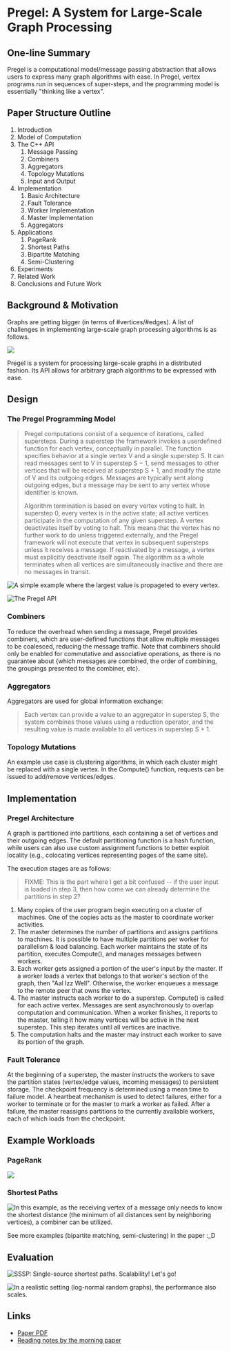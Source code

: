 # Pregel: A System for Large-Scale Graph Processing

## One-line Summary

Pregel is a computational model/message passing abstraction that allows users to express many graph algorithms with ease. In Pregel, vertex programs run in sequences of super-steps, and the programming model is essentially "thinking like a vertex". 

## Paper Structure Outline

1. Introduction
2. Model of Computation
3. The C++ API
   1. Message Passing
   2. Combiners
   3. Aggregators
   4. Topology Mutations
   5. Input and Output
4. Implementation
   1. Basic Architecture
   2. Fault Tolerance
   3. Worker Implementation
   4. Master Implementation
   5. Aggregators
5. Applications
   1. PageRank
   2. Shortest Paths
   3. Bipartite Matching
   4. Semi-Clustering
6. Experiments
7. Related Work
8. Conclusions and Future Work

## Background & Motivation

Graphs are getting bigger \(in terms of \#vertices/\#edges\). A list of challenges in implementing large-scale graph processing algorithms is as follows.

![](../../.gitbook/assets/screen-shot-2021-06-18-at-11.12.57-pm.png)

Pregel is a system for processing large-scale graphs in a distributed fashion. Its API allows for arbitrary graph algorithms to be expressed with ease.

## Design

### The Pregel Programming Model

> Pregel computations consist of a sequence of iterations, called supersteps. During a superstep the framework invokes a userdefined function for each vertex, conceptually in parallel. The function specifies behavior at a single vertex V and a single superstep S. It can read messages sent to V in superstep S − 1, send messages to other vertices that will be received at superstep S + 1, and modify the state of V and its outgoing edges. Messages are typically sent along outgoing edges, but a message may be sent to any vertex whose identifier is known.  
>   
> Algorithm termination is based on every vertex voting to halt. In superstep 0, every vertex is in the active state; all active vertices participate in the computation of any given superstep. A vertex deactivates itself by voting to halt. This means that the vertex has no further work to do unless triggered externally, and the Pregel framework will not execute that vertex in subsequent supersteps unless it receives a message. If reactivated by a message, a vertex must explicitly deactivate itself again. The algorithm as a whole terminates when all vertices are simultaneously inactive and there are no messages in transit.

![A simple example where the largest value is propageted to every vertex.](../../.gitbook/assets/screen-shot-2021-06-18-at-8.24.38-pm.png)

![The Pregel API](../../.gitbook/assets/screen-shot-2021-06-18-at-10.48.55-pm.png)

### Combiners

To reduce the overhead when sending a message, Pregel provides combiners, which are user-defined functions that allow multiple messages to be coalesced, reducing the message traffic. Note that combiners should only be enabled for commutative and associative operations, as there is no guarantee about {which messages are combined, the order of combining, the groupings presented to the combiner, etc}.

### Aggregators

Aggregators are used for global information exchange:

> Each vertex can provide a value to an aggregator in superstep S, the system combines those values using a reduction operator, and the resulting value is made available to all vertices in superstep S + 1.

### Topology Mutations

An example use case is clustering algorithms, in which each cluster might be replaced with a single vertex. In the Compute\(\) function, requests can be issued to add/remove vertices/edges. 

## Implementation

### Pregel Architecture

A graph is partitioned into partitions, each containing a set of vertices and their outgoing edges. The default partitioning function is a hash function, while users can also use custom assignment functions to better exploit locality \(e.g., colocating vertices representing pages of the same site\).

The execution stages are as follows:

> FIXME: This is the part where I get a bit confused -- if the user input is loaded in step 3, then how come we can already determine the partitions in step 2?

1. Many copies of the user program begin executing on a cluster of machines. One of the copies acts as the master to coordinate worker activities.
2. The master determines the number of partitions and assigns partitions to machines. It is possible to have multiple partitions per worker for parallelism & load balancing. Each worker maintains the state of its partition, executes Compute\(\), and manages messages between workers.
3. Each worker gets assigned a portion of the user's input by the master. If a worker loads a vertex that belongs to that worker's section of the graph, then "Aal Izz Well". Otherwise, the worker enqueues a message to the remote peer that owns the vertex.
4. The master instructs each worker to do a superstep. Compute\(\) is called for each active vertex. Messages are sent asynchronously to overlap computation and communication. When a worker finishes, it reports to the master, telling it how many vertices will be active in the next superstep. This step iterates until all vertices are inactive.
5. The computation halts and the master may instruct each worker to save its portion of the graph.

### Fault Tolerance

At the beginning of a superstep, the master instructs the workers to save the partition states \(vertex/edge values, incoming messages\) to persistent storage. The checkpoint frequency is determined using a mean time to failure model. A heartbeat mechanism is used to detect failures, either for a worker to terminate or for the master to mark a worker as failed. After a failure, the master reassigns partitions to the currently available workers, each of which loads from the checkpoint.

## Example Workloads

### PageRank

![](../../.gitbook/assets/screen-shot-2021-06-19-at-12.07.07-am.png)

### Shortest Paths

![In this example, as the receiving vertex of a message only needs to know the shortest distance \(the minimum of all distances sent by neighboring vertices\), a combiner can be utilized.](../../.gitbook/assets/screen-shot-2021-06-19-at-12.07.39-am.png)

See more examples \(bipartite matching, semi-clustering\) in the paper :\_D

## Evaluation

![SSSP: Single-source shortest paths. Scalability! Let&apos;s go!](../../.gitbook/assets/screen-shot-2021-06-19-at-12.13.06-am.png)

![In a realistic setting \(log-normal random graphs\), the performance also scales.](../../.gitbook/assets/screen-shot-2021-06-19-at-12.14.18-am.png)

## Links

* [Paper PDF](https://www.dcs.bbk.ac.uk/~dell/teaching/cc/paper/sigmod10/p135-malewicz.pdf)
* [Reading notes by the morning paper](https://blog.acolyer.org/2015/05/26/pregel-a-system-for-large-scale-graph-processing/)

